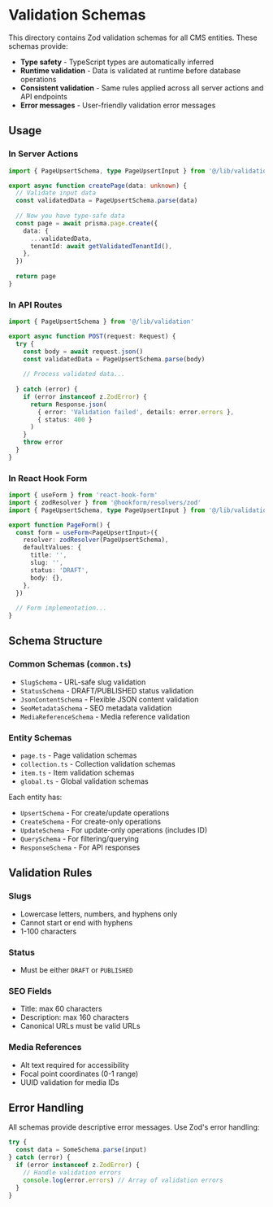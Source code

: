 # Validation Schemas

This directory contains Zod validation schemas for all CMS entities. These schemas provide:

- **Type safety** - TypeScript types are automatically inferred
- **Runtime validation** - Data is validated at runtime before database operations
- **Consistent validation** - Same rules applied across all server actions and API endpoints
- **Error messages** - User-friendly validation error messages

## Usage

### In Server Actions

```typescript
import { PageUpsertSchema, type PageUpsertInput } from '@/lib/validation'

export async function createPage(data: unknown) {
  // Validate input data
  const validatedData = PageUpsertSchema.parse(data)
  
  // Now you have type-safe data
  const page = await prisma.page.create({
    data: {
      ...validatedData,
      tenantId: await getValidatedTenantId(),
    },
  })
  
  return page
}
```

### In API Routes

```typescript
import { PageUpsertSchema } from '@/lib/validation'

export async function POST(request: Request) {
  try {
    const body = await request.json()
    const validatedData = PageUpsertSchema.parse(body)
    
    // Process validated data...
    
  } catch (error) {
    if (error instanceof z.ZodError) {
      return Response.json(
        { error: 'Validation failed', details: error.errors },
        { status: 400 }
      )
    }
    throw error
  }
}
```

### In React Hook Form

```typescript
import { useForm } from 'react-hook-form'
import { zodResolver } from '@hookform/resolvers/zod'
import { PageUpsertSchema, type PageUpsertInput } from '@/lib/validation'

export function PageForm() {
  const form = useForm<PageUpsertInput>({
    resolver: zodResolver(PageUpsertSchema),
    defaultValues: {
      title: '',
      slug: '',
      status: 'DRAFT',
      body: {},
    },
  })
  
  // Form implementation...
}
```

## Schema Structure

### Common Schemas (`common.ts`)
- `SlugSchema` - URL-safe slug validation
- `StatusSchema` - DRAFT/PUBLISHED status validation
- `JsonContentSchema` - Flexible JSON content validation
- `SeoMetadataSchema` - SEO metadata validation
- `MediaReferenceSchema` - Media reference validation

### Entity Schemas
- `page.ts` - Page validation schemas
- `collection.ts` - Collection validation schemas  
- `item.ts` - Item validation schemas
- `global.ts` - Global validation schemas

Each entity has:
- `UpsertSchema` - For create/update operations
- `CreateSchema` - For create-only operations
- `UpdateSchema` - For update-only operations (includes ID)
- `QuerySchema` - For filtering/querying
- `ResponseSchema` - For API responses

## Validation Rules

### Slugs
- Lowercase letters, numbers, and hyphens only
- Cannot start or end with hyphens
- 1-100 characters

### Status
- Must be either `DRAFT` or `PUBLISHED`

### SEO Fields
- Title: max 60 characters
- Description: max 160 characters
- Canonical URLs must be valid URLs

### Media References
- Alt text required for accessibility
- Focal point coordinates (0-1 range)
- UUID validation for media IDs

## Error Handling

All schemas provide descriptive error messages. Use Zod's error handling:

```typescript
try {
  const data = SomeSchema.parse(input)
} catch (error) {
  if (error instanceof z.ZodError) {
    // Handle validation errors
    console.log(error.errors) // Array of validation errors
  }
}
```
